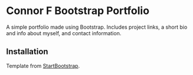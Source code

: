 # Connor F Bootstrap Portfolio

A simple portfolio made using Bootstrap. Includes project links, a short bio and info about myself, and contact information.

## Installation

Template from [StartBootstrap](https://startbootstrap.com/theme/freelancer).
